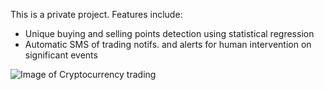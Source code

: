 This is a private project. Features include: 

- Unique buying and selling points detection using statistical regression
- Automatic SMS of trading notifs. and alerts for human intervention on significant events

![Image of Cryptocurrency trading](https://raw.githubusercontent.com/tsaqib/ml-playground/master/crypto-trader/crypto.png)


